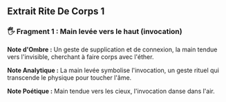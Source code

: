 ## Extrait Rite De Corps 1

### 🖐 Fragment 1 : Main levée vers le haut (invocation)

**Note d'Ombre :** Un geste de supplication et de connexion, la main tendue vers l'invisible, cherchant à faire corps avec l'éther.

**Note Analytique :** La main levée symbolise l'invocation, un geste rituel qui transcende le physique pour toucher l'âme.

**Note Poétique :** Main tendue vers les cieux, l'invocation danse dans l'air.
